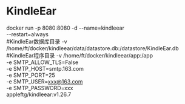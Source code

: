 # KindleEar


docker run -p 8080:8080 -d --name=kindleear   \
--restart=always  \
#KindleEar数据库目录
-v /home/ft/docker/kindleear/data/datastore.db:/datastore/KindleEar.db \
#KindleEar程序目录
-v  /home/ft/docker/kindleear/app:/app   \
-e SMTP_ALLOW_TLS=False   \
-e SMTP_HOST=smtp.163.com   \
-e SMTP_PORT=25   \
-e SMTP_USER=xxx@163.com   \
-e SMTP_PASSWORD=xxx   \
appleftg/kindleear:v1.26.7
